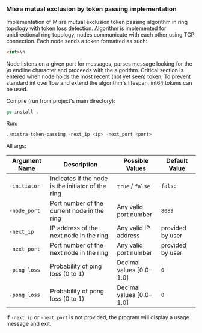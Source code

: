 ### Misra mutual exclusion by token passing implementation
Implementation of Misra mutual exclusion token passing algorithm in ring topology with token loss detection.
Algorithm is implemented for unidirectional ring topology, nodes communicate with each other using TCP connection.
Each node sends a token formatted as such:
```markdown
<int>\n
```
Node listens on a given port for messages, parses message looking for the \n endline character and proceeds with the algorithm.
Critical section is entered when node holds the most recent (not yet seen) token.
To prevent standard int overflow and extend the algorithm's lifespan, int64 tokens can be used.

Compile (run from project's main directory):
```go
go install .
```

Run:
```go
./mistra-token-passing -next_ip <ip> -next_port <port>
```

All args:

| Argument Name | Description                                        | Possible Values          | Default Value    |
|---------------|----------------------------------------------------|--------------------------|------------------|
| `-initiator`  | Indicates if the node is the initiator of the ring | `true` / `false`         | `false`          |
| `-node_port`  | Port number of the current node in the ring        | Any valid port number    | `8089`           |
| `-next_ip`    | IP address of the next node in the ring            | Any valid IP address     | provided by user |
| `-next_port`  | Port number of the next node in the ring           | Any valid port number    | provided by user |
| `-ping_loss`  | Probability of ping loss (0 to 1)                  | Decimal values [0.0–1.0] | `0`              |
| `-pong_loss`  | Probability of pong loss (0 to 1)                  | Decimal values [0.0–1.0] | `0`              |

If `-next_ip` or `-next_port` is not provided, the program will display a usage message and exit.